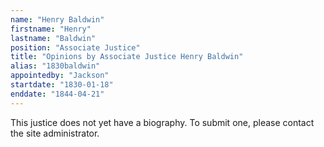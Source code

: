 ```yaml
---
name: "Henry Baldwin"
firstname: "Henry"
lastname: "Baldwin"
position: "Associate Justice"
title: "Opinions by Associate Justice Henry Baldwin"
alias: "1830baldwin"
appointedby: "Jackson"
startdate: "1830-01-18"
enddate: "1844-04-21"
---
```

This justice does not yet have a biography. To submit one, please contact the site administrator.
